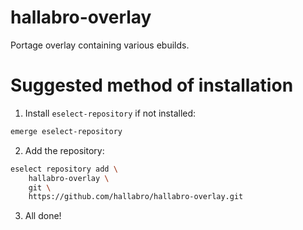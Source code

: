 hallabro-overlay
================

Portage overlay containing various ebuilds.

Suggested method of installation
================================

1. Install `eselect-repository` if not installed:

```bash
emerge eselect-repository
```

2. Add the repository:

```bash
eselect repository add \
    hallabro-overlay \
    git \
    https://github.com/hallabro/hallabro-overlay.git
```

3. All done!
